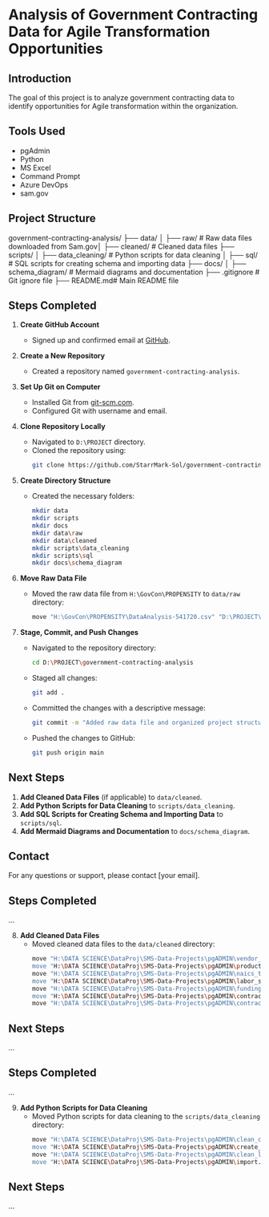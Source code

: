# Analysis of Government Contracting Data for Agile Transformation Opportunities

## Introduction
The goal of this project is to analyze government contracting data to identify opportunities for Agile transformation within the organization.

## Tools Used
- pgAdmin
- Python
- MS Excel
- Command Prompt
- Azure DevOps
- sam.gov

## Project Structure
government-contracting-analysis/ ├── data/ │ ├── raw/ # Raw data files downloaded from Sam.gov│ ├── cleaned/ # Cleaned data files ├── scripts/ │ ├── data_cleaning/ # Python scripts for data cleaning │ ├── sql/ # SQL scripts for creating schema and importing data ├── docs/ │ ├── schema_diagram/ # Mermaid diagrams and documentation ├── .gitignore # Git ignore file ├── README.md# Main README file


## Steps Completed

1. **Create GitHub Account**
   - Signed up and confirmed email at [GitHub](https://github.com/).

2. **Create a New Repository**
   - Created a repository named `government-contracting-analysis`.

3. **Set Up Git on Computer**
   - Installed Git from [git-scm.com](https://git-scm.com/).
   - Configured Git with username and email.

4. **Clone Repository Locally**
   - Navigated to `D:\PROJECT` directory.
   - Cloned the repository using:
     ```sh
     git clone https://github.com/StarrMark-Sol/government-contracting-analysis.git
     ```

5. **Create Directory Structure**
   - Created the necessary folders:
     ```sh
     mkdir data
     mkdir scripts
     mkdir docs
     mkdir data\raw
     mkdir data\cleaned
     mkdir scripts\data_cleaning
     mkdir scripts\sql
     mkdir docs\schema_diagram
     ```

6. **Move Raw Data File**
   - Moved the raw data file from `H:\GovCon\PROPENSITY` to `data/raw` directory:
     ```sh
     move "H:\GovCon\PROPENSITY\DataAnalysis-541720.csv" "D:\PROJECT\government-contracting-analysis\data\raw\"
     ```

7. **Stage, Commit, and Push Changes**
   - Navigated to the repository directory:
     ```sh
     cd D:\PROJECT\government-contracting-analysis
     ```
   - Staged all changes:
     ```sh
     git add .
     ```
   - Committed the changes with a descriptive message:
     ```sh
     git commit -m "Added raw data file and organized project structure"
     ```
   - Pushed the changes to GitHub:
     ```sh
     git push origin main
     ```

## Next Steps
1. **Add Cleaned Data Files** (if applicable) to `data/cleaned`.
2. **Add Python Scripts for Data Cleaning** to `scripts/data_cleaning`.
3. **Add SQL Scripts for Creating Schema and Importing Data** to `scripts/sql`.
4. **Add Mermaid Diagrams and Documentation** to `docs/schema_diagram`.

## Contact
For any questions or support, please contact [your email].

## Steps Completed

...

8. **Add Cleaned Data Files**
   - Moved cleaned data files to the `data/cleaned` directory:
     ```sh
     move "H:\DATA SCIENCE\DataProj\SMS-Data-Projects\pgADMIN\vendor_table_clean.csv" "D:\PROJECT\government-contracting-analysis\data\cleaned\"
     move "H:\DATA SCIENCE\DataProj\SMS-Data-Projects\pgADMIN\product_srvc_table_clean.csv" "D:\PROJECT\government-contracting-analysis\data\cleaned\"
     move "H:\DATA SCIENCE\DataProj\SMS-Data-Projects\pgADMIN\naics_table_clean.csv" "D:\PROJECT\government-contracting-analysis\data\cleaned\"
     move "H:\DATA SCIENCE\DataProj\SMS-Data-Projects\pgADMIN\labor_standard_table_clean.csv" "D:\PROJECT\government-contracting-analysis\data\cleaned\"
     move "H:\DATA SCIENCE\DataProj\SMS-Data-Projects\pgADMIN\funding_table_clean.csv" "D:\PROJECT\government-contracting-analysis\data\cleaned\"
     move "H:\DATA SCIENCE\DataProj\SMS-Data-Projects\pgADMIN\contracting_table_clean.csv" "D:\PROJECT\government-contracting-analysis\data\cleaned\"
     move "H:\DATA SCIENCE\DataProj\SMS-Data-Projects\pgADMIN\contract_table.csv" "D:\PROJECT\government-contracting-analysis\data\cleaned\"
     ```

## Next Steps

...

## Steps Completed

...

9. **Add Python Scripts for Data Cleaning**
   - Moved Python scripts for data cleaning to the `scripts/data_cleaning` directory:
     ```sh
     move "H:\DATA SCIENCE\DataProj\SMS-Data-Projects\pgADMIN\clean_contracting.py" "D:\PROJECT\government-contracting-analysis\scripts\data_cleaning\"
     move "H:\DATA SCIENCE\DataProj\SMS-Data-Projects\pgADMIN\create_table.py" "D:\PROJECT\government-contracting-analysis\scripts\data_cleaning\"
     move "H:\DATA SCIENCE\DataProj\SMS-Data-Projects\pgADMIN\clean_labor.py" "D:\PROJECT\government-contracting-analysis\scripts\data_cleaning\"
     move "H:\DATA SCIENCE\DataProj\SMS-Data-Projects\pgADMIN\import.py" "D:\PROJECT\government-contracting-analysis\scripts\data_cleaning\"
     ```

## Next Steps

...

